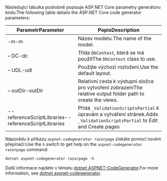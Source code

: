 <a name="codegenerator"></a><span data-ttu-id="090c4-101">Následující tabulka podrobně popisuje ASP.NET Core parametry generátoru kódu:</span><span class="sxs-lookup"><span data-stu-id="090c4-101">The following table details the ASP.NET Core code generator parameters:</span></span>

| <span data-ttu-id="090c4-102">Parametr</span><span class="sxs-lookup"><span data-stu-id="090c4-102">Parameter</span></span>               | <span data-ttu-id="090c4-103">Popis</span><span class="sxs-lookup"><span data-stu-id="090c4-103">Description</span></span>|
| ----------------- | ------------ |
| <span data-ttu-id="090c4-104">-m</span><span class="sxs-lookup"><span data-stu-id="090c4-104">-m</span></span>  | <span data-ttu-id="090c4-105">Název modelu.</span><span class="sxs-lookup"><span data-stu-id="090c4-105">The name of the model.</span></span> |
| <span data-ttu-id="090c4-106">– DC</span><span class="sxs-lookup"><span data-stu-id="090c4-106">-dc</span></span>  | <span data-ttu-id="090c4-107">Třída `DbContext`, která se má použít</span><span class="sxs-lookup"><span data-stu-id="090c4-107">The `DbContext` class to use.</span></span> |
| <span data-ttu-id="090c4-108">– UDL</span><span class="sxs-lookup"><span data-stu-id="090c4-108">-udl</span></span> | <span data-ttu-id="090c4-109">Použijte výchozí rozložení.</span><span class="sxs-lookup"><span data-stu-id="090c4-109">Use the default layout.</span></span> |
| <span data-ttu-id="090c4-110">– outDir</span><span class="sxs-lookup"><span data-stu-id="090c4-110">-outDir</span></span> | <span data-ttu-id="090c4-111">Relativní cesta k výstupní složce pro vytvoření zobrazení</span><span class="sxs-lookup"><span data-stu-id="090c4-111">The relative output folder path to create the views.</span></span> |
| <span data-ttu-id="090c4-112">--referenceScriptLibraries</span><span class="sxs-lookup"><span data-stu-id="090c4-112">--referenceScriptLibraries</span></span> | <span data-ttu-id="090c4-113">Přidá `_ValidationScriptsPartial` k úpravám a vytváření stránek.</span><span class="sxs-lookup"><span data-stu-id="090c4-113">Adds `_ValidationScriptsPartial` to Edit and Create pages</span></span> |

<span data-ttu-id="090c4-114">Nápovědu k příkazu `aspnet-codegenerator razorpage` získáte pomocí `h`ovém přepínači:</span><span class="sxs-lookup"><span data-stu-id="090c4-114">Use the `h` switch to get help on the `aspnet-codegenerator razorpage` command:</span></span>

```dotnetcli
dotnet aspnet-codegenerator razorpage -h
```

<span data-ttu-id="090c4-115">Další informace najdete v tématu [dotnet ASPNET-CodeGenerator](xref:fundamentals/tools/dotnet-aspnet-codegenerator).</span><span class="sxs-lookup"><span data-stu-id="090c4-115">For more information, see [dotnet aspnet-codegenerator](xref:fundamentals/tools/dotnet-aspnet-codegenerator).</span></span>
